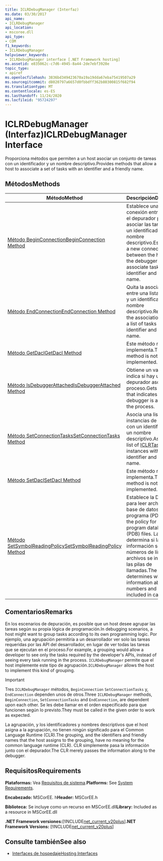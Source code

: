 ```yaml
---
title: ICLRDebugManager (Interfaz)
ms.date: 03/30/2017
api_name:
- ICLRDebugManager
api_location:
- mscoree.dll
api_type:
- COM
f1_keywords:
- ICLRDebugManager
helpviewer_keywords:
- ICLRDebugManager interface [.NET Framework hosting]
ms.assetid: e835062c-c7d6-4945-8a44-2de7ebf3928e
topic_type:
- apiref
ms.openlocfilehash: 3836bd349423670a19a19dda67eba75419507a29
ms.sourcegitcommit: d8020797a6657d0fbbdff362b80300815f682f94
ms.translationtype: MT
ms.contentlocale: es-ES
ms.lasthandoff: 11/24/2020
ms.locfileid: "95724297"
---
```

# <a name="iclrdebugmanager-interface"></a><span data-ttu-id="65749-102">ICLRDebugManager (Interfaz)</span><span class="sxs-lookup"><span data-stu-id="65749-102">ICLRDebugManager Interface</span></span>

<span data-ttu-id="65749-103">Proporciona métodos que permiten a un host asociar un conjunto de tareas con un identificador y un nombre descriptivo.</span><span class="sxs-lookup"><span data-stu-id="65749-103">Provides methods that allow a host to associate a set of tasks with an identifier and a friendly name.</span></span>  
  
## <a name="methods"></a><span data-ttu-id="65749-104">Métodos</span><span class="sxs-lookup"><span data-stu-id="65749-104">Methods</span></span>  
  
|<span data-ttu-id="65749-105">Método</span><span class="sxs-lookup"><span data-stu-id="65749-105">Method</span></span>|<span data-ttu-id="65749-106">Descripción</span><span class="sxs-lookup"><span data-stu-id="65749-106">Description</span></span>|  
|------------|-----------------|  
|[<span data-ttu-id="65749-107">Método BeginConnection</span><span class="sxs-lookup"><span data-stu-id="65749-107">BeginConnection Method</span></span>](iclrdebugmanager-beginconnection-method.md)|<span data-ttu-id="65749-108">Establece una nueva conexión entre el host y el depurador para asociar las tareas con un identificador y un nombre descriptivo.</span><span class="sxs-lookup"><span data-stu-id="65749-108">Establishes a new connection between the host and the debugger to associate tasks with an identifier and a friendly name.</span></span>|  
|[<span data-ttu-id="65749-109">Método EndConnection</span><span class="sxs-lookup"><span data-stu-id="65749-109">EndConnection Method</span></span>](iclrdebugmanager-endconnection-method.md)|<span data-ttu-id="65749-110">Quita la asociación entre una lista de tareas y un identificador y un nombre descriptivo.</span><span class="sxs-lookup"><span data-stu-id="65749-110">Removes the association between a list of tasks and an identifier and a friendly name.</span></span>|  
|[<span data-ttu-id="65749-111">Método GetDacl</span><span class="sxs-lookup"><span data-stu-id="65749-111">GetDacl Method</span></span>](iclrdebugmanager-getdacl-method.md)|<span data-ttu-id="65749-112">Este método no se implementa.</span><span class="sxs-lookup"><span data-stu-id="65749-112">This method is not implemented.</span></span>|  
|[<span data-ttu-id="65749-113">Método IsDebuggerAttached</span><span class="sxs-lookup"><span data-stu-id="65749-113">IsDebuggerAttached Method</span></span>](iclrdebugmanager-isdebuggerattached-method.md)|<span data-ttu-id="65749-114">Obtiene un valor que indica si hay un depurador asociado al proceso.</span><span class="sxs-lookup"><span data-stu-id="65749-114">Gets a value that indicates whether a debugger is attached to the process.</span></span>|  
|[<span data-ttu-id="65749-115">Método SetConnectionTasks</span><span class="sxs-lookup"><span data-stu-id="65749-115">SetConnectionTasks Method</span></span>](iclrdebugmanager-setconnectiontasks-method.md)|<span data-ttu-id="65749-116">Asocia una lista de instancias de [ICLRTask](iclrtask-interface.md) con un identificador y un nombre descriptivo.</span><span class="sxs-lookup"><span data-stu-id="65749-116">Associates a list of [ICLRTask](iclrtask-interface.md) instances with an identifier and a friendly name.</span></span>|  
|[<span data-ttu-id="65749-117">Método SetDacl</span><span class="sxs-lookup"><span data-stu-id="65749-117">SetDacl Method</span></span>](iclrdebugmanager-setdacl-method.md)|<span data-ttu-id="65749-118">Este método no se implementa.</span><span class="sxs-lookup"><span data-stu-id="65749-118">This method is not implemented.</span></span>|  
|[<span data-ttu-id="65749-119">Método SetSymbolReadingPolicy</span><span class="sxs-lookup"><span data-stu-id="65749-119">SetSymbolReadingPolicy Method</span></span>](iclrdebugmanager-setsymbolreadingpolicy-method.md)|<span data-ttu-id="65749-120">Establece la Directiva para leer archivos de base de datos de programa (PDB).</span><span class="sxs-lookup"><span data-stu-id="65749-120">Sets the policy for reading program database (PDB) files.</span></span> <span data-ttu-id="65749-121">La Directiva determina si la información sobre los números de línea y los archivos se incluye en las pilas de llamadas.</span><span class="sxs-lookup"><span data-stu-id="65749-121">The policy determines whether information about line numbers and files is included in call stacks.</span></span>|  
  
## <a name="remarks"></a><span data-ttu-id="65749-122">Comentarios</span><span class="sxs-lookup"><span data-stu-id="65749-122">Remarks</span></span>  

 <span data-ttu-id="65749-123">En los escenarios de depuración, es posible que un host desee agrupar las tareas según su propia lógica de programación.</span><span class="sxs-lookup"><span data-stu-id="65749-123">In debugging scenarios, a host might want to group tasks according to its own programming logic.</span></span> <span data-ttu-id="65749-124">Por ejemplo, una agrupación permitiría a un desarrollador ver solo las tareas requeridas por las API del desarrollador, en lugar de ver todas las tareas que se ejecutan en el proceso.</span><span class="sxs-lookup"><span data-stu-id="65749-124">For example, a grouping would allow a developer to see only the tasks required by the developer's APIs, instead of seeing every task running in the process.</span></span> <span data-ttu-id="65749-125">`ICLRDebugManager` permite que el host implemente este tipo de agrupación.</span><span class="sxs-lookup"><span data-stu-id="65749-125">`ICLRDebugManager` allows the host to implement this kind of grouping.</span></span>  
  
> [!IMPORTANT]
> <span data-ttu-id="65749-126">Tres `ICLRDebugManager` métodos, `BeginConnection` `SetConnectionTasks` y, `EndConnection` dependen unos de otros.</span><span class="sxs-lookup"><span data-stu-id="65749-126">Three `ICLRDebugManager` methods, `BeginConnection`, `SetConnectionTasks` and `EndConnection`, are dependent upon each other.</span></span> <span data-ttu-id="65749-127">Se les debe llamar en el orden especificado para que funcionen según lo previsto.</span><span class="sxs-lookup"><span data-stu-id="65749-127">They must be called in the given order to work as expected.</span></span>  
  
 <span data-ttu-id="65749-128">La agrupación, y los identificadores y nombres descriptivos que el host asigna a la agrupación, no tienen ningún significado para el Common Language Runtime (CLR).</span><span class="sxs-lookup"><span data-stu-id="65749-128">The grouping, and the identifiers and friendly names that the host assigns to the grouping, have no meaning for the common language runtime (CLR).</span></span> <span data-ttu-id="65749-129">CLR simplemente pasa la información junto con el depurador.</span><span class="sxs-lookup"><span data-stu-id="65749-129">The CLR merely passes the information along to the debugger.</span></span>  
  
## <a name="requirements"></a><span data-ttu-id="65749-130">Requisitos</span><span class="sxs-lookup"><span data-stu-id="65749-130">Requirements</span></span>  

 <span data-ttu-id="65749-131">**Plataformas:** Vea [Requisitos de sistema](../../get-started/system-requirements.md).</span><span class="sxs-lookup"><span data-stu-id="65749-131">**Platforms:** See [System Requirements](../../get-started/system-requirements.md).</span></span>  
  
 <span data-ttu-id="65749-132">**Encabezado:** MSCorEE. h</span><span class="sxs-lookup"><span data-stu-id="65749-132">**Header:** MSCorEE.h</span></span>  
  
 <span data-ttu-id="65749-133">**Biblioteca:** Se incluye como un recurso en MSCorEE.dll</span><span class="sxs-lookup"><span data-stu-id="65749-133">**Library:** Included as a resource in MSCorEE.dll</span></span>  
  
 <span data-ttu-id="65749-134">**.NET Framework versiones:**[!INCLUDE[net_current_v20plus](../../../../includes/net-current-v20plus-md.md)]</span><span class="sxs-lookup"><span data-stu-id="65749-134">**.NET Framework Versions:** [!INCLUDE[net_current_v20plus](../../../../includes/net-current-v20plus-md.md)]</span></span>  
  
## <a name="see-also"></a><span data-ttu-id="65749-135">Consulte también</span><span class="sxs-lookup"><span data-stu-id="65749-135">See also</span></span>

- [<span data-ttu-id="65749-136">Interfaces de hospedaje</span><span class="sxs-lookup"><span data-stu-id="65749-136">Hosting Interfaces</span></span>](hosting-interfaces.md)
